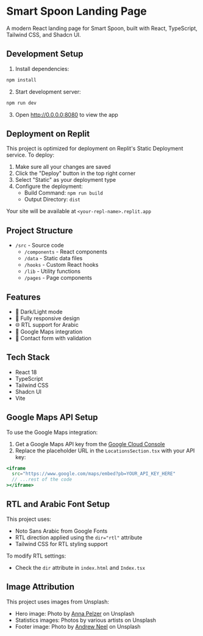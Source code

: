 # Smart Spoon Landing Page

A modern React landing page for Smart Spoon, built with React, TypeScript, Tailwind CSS, and Shadcn UI.

## Development Setup

1. Install dependencies:
```bash
npm install
```

2. Start development server:
```bash
npm run dev
```

3. Open http://0.0.0.0:8080 to view the app

## Deployment on Replit

This project is optimized for deployment on Replit's Static Deployment service. To deploy:

1. Make sure all your changes are saved
2. Click the "Deploy" button in the top right corner
3. Select "Static" as your deployment type
4. Configure the deployment:
   - Build Command: `npm run build`
   - Output Directory: `dist`

Your site will be available at `<your-repl-name>.replit.app`

## Project Structure

- `/src` - Source code
  - `/components` - React components
  - `/data` - Static data files
  - `/hooks` - Custom React hooks
  - `/lib` - Utility functions
  - `/pages` - Page components

## Features

- 🌙 Dark/Light mode
- 📱 Fully responsive design
- 🌐 RTL support for Arabic
- 📍 Google Maps integration
- 💬 Contact form with validation

## Tech Stack

- React 18
- TypeScript
- Tailwind CSS
- Shadcn UI
- Vite

## Google Maps API Setup

To use the Google Maps integration:

1. Get a Google Maps API key from the [Google Cloud Console](https://console.cloud.google.com/)
2. Replace the placeholder URL in the `LocationsSection.tsx` with your API key:
```jsx
<iframe 
  src="https://www.google.com/maps/embed?pb=YOUR_API_KEY_HERE" 
  // ...rest of the code
></iframe>
```

## RTL and Arabic Font Setup

This project uses:

- Noto Sans Arabic from Google Fonts
- RTL direction applied using the `dir="rtl"` attribute
- Tailwind CSS for RTL styling support

To modify RTL settings:
- Check the `dir` attribute in `index.html` and `Index.tsx`

## Image Attribution

This project uses images from Unsplash:

- Hero image: Photo by [Anna Pelzer](https://unsplash.com/@annapelzer) on Unsplash
- Statistics images: Photos by various artists on Unsplash
- Footer image: Photo by [Andrew Neel](https://unsplash.com/@andrewtneel) on Unsplash